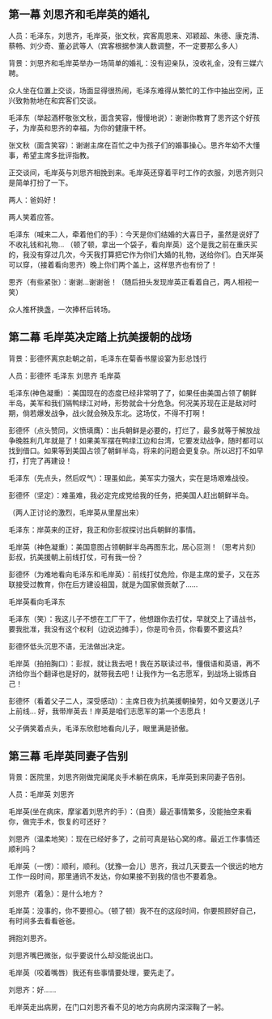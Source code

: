 ## 第一幕 刘思齐和毛岸英的婚礼

人员：毛泽东，刘思齐，毛岸英，张文秋，宾客周恩来、邓颖超、朱德、康克清、蔡畅、刘少奇、董必武等人（宾客根据参演人数调整，不一定要那么多人）

背景：刘思齐和毛岸英举办一场简单的婚礼：没有迎亲队，没收礼金，没有三媒六聘。



众人坐在位置上交谈，场面显得很热闹，毛泽东难得从繁忙的工作中抽出空闲，正兴致勃勃地在和宾客们交谈。



毛泽东（举起酒杯敬张文秋，面含笑容，慢慢地说）：谢谢你教育了思齐这个好孩子，为岸英和思齐的幸福，为你的健康干杯。



张文秋（面含笑容）：谢谢主席在百忙之中为孩子们的婚事操心。思齐年幼不大懂事，希望主席多批评指教。



正交谈间，毛岸英与刘思齐相挽到来。毛岸英还穿着平时工作的衣服，刘思齐则只是简单打扮了一下。



两人：爸妈好！



两人笑着应答。



毛泽东（喊来二人，牵着他们的手）：今天是你们结婚的大喜日子，虽然是说好了不收礼钱和礼物… （顿了顿，拿出一个袋子，看向岸英）这个是我之前在重庆买的，我没有穿过几次，今天我打算把它作为你们大婚的礼物，送给你们。白天岸英可以穿，（接着看向思齐）晚上你们两个盖上，这样思齐也有份了！



思齐（有些紧张）：谢谢…谢谢爸！（随后扭头发现岸英正看着自己，两人相视一笑）



众人推杯换盏，一次捧杯后转场。







## 第二幕 毛岸英决定踏上抗美援朝的战场



背景：彭德怀离京赴朝之前，毛泽东在菊香书屋设宴为彭总饯行

人员：彭德怀 毛泽东 刘思齐 毛岸英



毛泽东(神色凝重) ：美国现在的态度已经非常明了了，如果任由美国占领了朝鲜半岛，美军和我们隔鸭绿江对峙，形势就会十分危急。何况美苏现在正是敌对时期，倘若爆发战争，战火就会殃及东北。这场仗，不得不打啊！



彭德怀（点头赞同，义愤填膺）：出兵朝鲜是必要的，打烂了，最多就等于解放战争晚胜利几年就是了！如果美军摆在鸭绿江边和台湾，它要发动战争，随时都可以找到借口。如果等到美国占领了朝鲜半岛，将来的问题会更复杂。所以迟打不如早打，打完了再建设！



毛泽东（先点头，然后叹气）：理虽如此，美军实力强大，实在是场艰难战役。



彭德怀（坚定）：难虽难，我必定完成党给我的任务，把美国人赶出朝鲜半岛。



（两人正讨论的激烈，毛岸英从里屋出来）



毛泽东：岸英来的正好，我正和你彭叔探讨出兵朝鲜的事情。

毛岸英（神色凝重）：美国意图占领朝鲜半岛再图东北，居心叵测！（思考片刻）彭叔，抗美援朝上前线打仗，可有我一份？



彭德怀（为难地看向毛泽东和毛岸英）：前线打仗危险，你是主席的爱子，又在苏联接受过教育，你在后方建设祖国，就是为国家做贡献了……



毛岸英看向毛泽东



毛泽东（笑）：我这儿子不想在工厂干了，他想跟你去打仗，早就交上了请战书，要我批准，我没有这个权利（边说边摊手），你是司令员，你看要不要这兵?



彭德怀低头沉思不语，无法做出决定。



毛岸英（拍拍胸口）：彭叔，就让我去吧！我在苏联读过书，懂俄语和英语，再不济给你当个翻译也是好的，就带我去吧！让我作为一名志愿军，到战场上锻炼自己！



彭德怀（看着父子二人，深受感动）：主席日夜为抗美援朝操劳，如今又要送儿子上前线… 好，我带岸英去！岸英是咱们志愿军的第一个志愿兵！



父子俩笑着点头，毛泽东欣慰地看向儿子，眼里满是骄傲。



## 第三幕 毛岸英同妻子告别



背景：医院里，刘思齐刚做完阑尾炎手术躺在病床，毛岸英到来同妻子告别。



人员：毛岸英 刘思齐



毛岸英(坐在病床，摩挲着刘思齐的手）：（自责）最近事情繁多，没能抽空来看你，做完手术，恢复的可还好？



刘思齐（温柔地笑）：现在已经好多了，之前可真是钻心窝的疼。最近工作事情还顺利吗？



毛岸英（一愣）：顺利，顺利。（犹豫一会儿）思齐，我过几天要去一个很远的地方工作一段时间，那里通讯不发达，你如果接不到我的信也不要着急。



刘思齐（着急）：是什么地方？



毛岸英：没事的，你不要担心。（顿了顿）我不在的这段时间，你要照顾好自己，有时间多去看看爸爸。



拥抱刘思齐。



刘思齐嘴巴微张，似乎要说什么却没能说出口。



毛岸英（咬着嘴唇）我还有些事情要处理，要先走了。



刘思齐：好……



毛岸英走出病房，在门口刘思齐看不见的地方向病房内深深鞠了一躬。



































